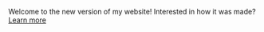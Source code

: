 Welcome to the new version of my website! Interested in how it was made? [Learn more](/projects/personal-website)